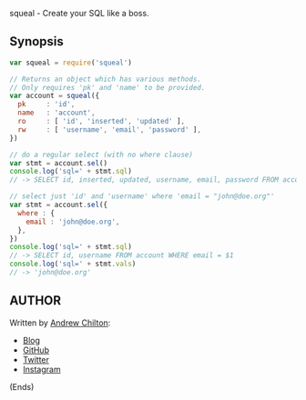 squeal - Create your SQL like a boss.

## Synopsis ##

```js
var squeal = require('squeal')

// Returns an object which has various methods.
// Only requires 'pk' and 'name' to be provided.
var account = squeal({
  pk     : 'id',
  name   : 'account',
  ro     : [ 'id', 'inserted', 'updated' ],
  rw     : [ 'username', 'email', 'password' ],
})

// do a regular select (with no where clause)
var stmt = account.sel()
console.log('sql=' + stmt.sql)
// -> SELECT id, inserted, updated, username, email, password FROM account;

// select just 'id' and 'username' where 'email = "john@doe.org"'
var stmt = account.sel({
  where : {
    email : 'john@doe.org',
  },
})
console.log('sql=' + stmt.sql)
// -> SELECT id, username FROM account WHERE email = $1
console.log('sql=' + stmt.vals)
// -> 'john@doe.org'

```

## AUTHOR ##

Written by [Andrew Chilton](http://chilts.org/):

* [Blog](http://chilts.org/)
* [GitHub](https://github.com/chilts)
* [Twitter](https://twitter.com/andychilton)
* [Instagram](http://instagram.com/thechilts)

(Ends)
